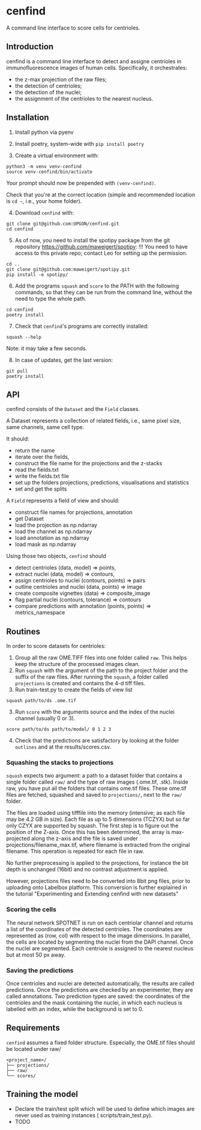 # cenfind

A command line interface to score cells for centrioles.

## Introduction

cenfind is a command line interface to detect and assigne centrioles in immunofluorescence images of human cells.
Specifically, it orchestrates:

- the z-max projection of the raw files;
- the detection of centrioles;
- the detection of the nuclei;
- the assignment of the centrioles to the nearest nucleus.

## Installation

1. Install python via pyenv
2. Install poetry, system-wide with `pip install poetry`

3. Create a virtual environment with:

```shell
python3 -m venv venv-cenfind
source venv-cenfind/bin/activate
```

Your prompt should now be prepended with `(venv-cenfind)`.

Check that you're at the correct location (simple and recommended location
is `cd ~`, i.e., your home folder).

4. Download `cenfind` with:

```shell
git clone git@github.com:UPGON/cenfind.git
cd cenfind
```

5. As of now, you need to install the spotipy package from the git repository https://github.com/maweigert/spotipy:
   !!! You need to have access to this private repo; contact Leo for setting up the permission.

```shell
cd ..
git clone git@github.com:maweigert/spotipy.git
pip install -e spotipy/
```

6. Add the programs `squash` and `score` to the PATH with the following commands, so that they can be run from
   the command line, without the need to type the whole path.

```shell
cd cenfind
poetry install
```

7. Check that `cenfind`'s programs are correctly installed:

```shell
squash --help
```

Note: it may take a few seconds.

8. In case of updates, get the last version:

```shell
git pull
poetry install
```

## API

cenfind consists of the `Dataset` and the `Field` classes.

A Dataset represents a collection of related fields, i.e., same pixel size, same channels, same cell type.

It should:

- return the name
- iterate over the fields,
- construct the file name for the projections and the z-stacks
- read the fields.txt
- write the fields.txt file
- set up the folders projections, predictions, visualisations and statistics
- set and get the splits

A `Field` represents a field of view and should:

- construct file names for projections, annotation
- get Dataset
- load the projection as np.ndarray
- load the channel as np.ndarray
- load annotation as np.ndarray
- load mask as np.ndarray

Using those two objects, `cenfind` should

- detect centrioles (data, model) => points,
- extract nuclei (data, model) => contours,
- assign centrioles to nuclei (contours, points) => pairs
- outline centrioles and nuclei (data, points) => image
- create composite vignettes (data) => composite_image
- flag partial nuclei (contours, tolerance) => contours
- compare predictions with annotation (points, points) => metrics_namespace

## Routines

In order to score datasets for centrioles:

1. Group all the raw OME.TIFF files into one folder called `raw`. This helps keep the structure of the processed images
   clean.
2. Run `squash` with the argument of the path to the project folder and the suffix of the raw files. After running
   the `squash`, a folder called `projections` is created and contains the 4-d tiff files.
3. Run train-test.py to create the fields of view list

```shell
squash path/to/ds .ome.tif
```

3. Run `score` with the arguments source and the index of the nuclei channel (usually 0 or 3).

```shell
score path/to/ds path/to/model/ 0 1 2 3
```

4. Check that the predictions are satisfactory by looking at the folder `outlines` and at the results/scores.csv.

### Squashing the stacks to projections

`squash` expects two argument: a path to a dataset folder that contains a single folder called `raw/` and the type of
raw images (.ome.tif, .stk). Inside raw, you have put all the folders that contains ome.tif files. These ome.tif files
are fetched, squashed and saved to `projections/`, next to the `raw/` folder.

The files are loaded using tifffile into the memory (intensive; as each file may
be 4.2 GB in size). Each file as up to 5 dimensions (TCZYX) but so far only
CZYX are supported by squash. The first step is to figure out the position
of the Z-axis. Once this has been determined, the array is max-projected
along the z-axis and the file is saved under projections/filename_max.tif,
where filename is extracted from the original filename. This operation is
repeated for each file in raw.

No further preprocessing is applied to the projections, for instance the bit
depth is unchanged (16bit) and no contrast adjustment is applied.

However, projections files need to be converted into 8bit png files,
prior to uploading onto Labelbox platform. This conversion is further explained in the tutorial "Experimenting and
Extending cenfind with new datasets"

### Scoring the cells

The neural network SPOTNET is run on each centriolar channel and returns a list of the coordinates of the detected
centrioles. The coordinates are represented as (row, col) with respect to the image dimensions. In parallel, the cells
are located by segmenting the nuclei from the DAPI channel. Once the nuclei are segmented. Each centriole is assigned to
the nearest nucleus but at most 50 px away.

### Saving the predictions

Once centrioles and nuclei are detected automatically, the results are called predictions. Once the predictions are
checked by an experimenter, they are called annotations. Two prediction types are saved: the coordinates of the
centrioles and the mask containing the nuclei, in which each nucleus is labelled with an index, while the background is
set to 0.

## Requirements

`cenfind` assumes a fixed folder structure.
Especially, the OME.tif files should be located under raw/

```text
<project_name>/
├── projections/
├── raw/
└── scores/
```

## Training the model

- Declare the train/test split which will be used to define which images are never used as training instances (
  scripts/train_test.py).
- TODO
